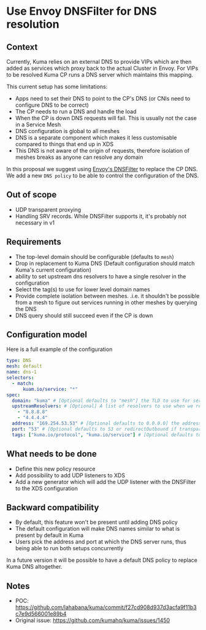 # Use Envoy DNSFilter for DNS resolution

## Context

Currently, Kuma relies on an external DNS to provide VIPs which are then added as services which proxy back to the actual Cluster in Envoy.
For VIPs to be resolved Kuma CP runs a DNS server which maintains this mapping.

This current setup has some limitations:

- Apps need to set their DNS to point to the CP's DNS (or CNIs need to configure DNS to be correct)
- The CP needs to run a DNS and handle the load
- When the CP is down DNS requests will fail. This is usually not the case in a Service Mesh
- DNS configuration is global to all meshes
- DNS is a separate component which makes it less customisable compared to things that end up in XDS
- This DNS is not aware of the origin of requests, therefore isolation of meshes breaks as anyone can resolve any domain

In this proposal we suggest using [Envoy's DNSFilter](https://www.envoyproxy.io/docs/envoy/latest/configuration/listeners/udp_filters/dns_filter) to replace the CP DNS.
We add a new `DNS policy` to be able to control the configuration of the DNS.

## Out of scope

* UDP transparent proxying
* Handling SRV records. While DNSFilter supports it, it's probably not necessary in v1

## Requirements

* The top-level domain should be configurable (defaults to `mesh`)
* Drop in replacement to Kuma DNS (Default configuration should match Kuma's current configuration)
* ability to set upstream dns resolvers to have a single resolver in the configuration
* Select the tag(s) to use for lower level domain names
* Provide complete isolation between meshes. .i.e. it shouldn't be possible from a mesh to figure out services running in other meshes by querying the DNS
* DNS query should still succeed even if the CP is down

## Configuration model

Here is a full example of the configuration

```yaml
type: DNS
mesh: default
name: dns-1
selectors:
  - match:
      kuam.io/service: "*"
spec:
  domain: "kuma" # [Optional defaults to "mesh"] the TLD to use for services exposed with the DNS
  upstreamResolvers: # [Optional] A list of resolvers to use when we resolving names not in the TLD
    - "8.8.8.8"
    - "4.4.4.4"
  address: "169.254.53.53" # [Optional defaults to 0.0.0.0] the address on which the UDP listener should bind in envoy
  port: "53" # [Optional defaults to 53 or redirectOutbound if transparent proxying is set] the port on which the UDP listener should bind in envoy
  tags: ["kuma.io/protocol", "kuma.io/service"] # [Optional defaults to ["kuma.io/service"]] A list of tags to use to build domnains they are joined with "." for example: "http.my-service.mesh" would be a final name.
```

## What needs to be done

- Define this new policy resource
- Add possibility to add UDP listeners to XDS
- Add a new generator which will add the UDP listener with the DNSFilter to the XDS configuration

## Backward compatibility

- By default, this feature won't be present until adding DNS policy
- The default configuration will make DNS names similar to what is present by default in Kuma
- Users pick the address and port at which the DNS server runs, thus being able to run both setups concurrently

In a future version it will be possible to have a default DNS policy to replace Kuma DNS altogether.

## Notes

- POC: https://github.com/lahabana/kuma/commit/f27cd908d937d3acfa9f11b3c7e9d566001e89b4
- Original issue: https://github.com/kumahq/kuma/issues/1450

